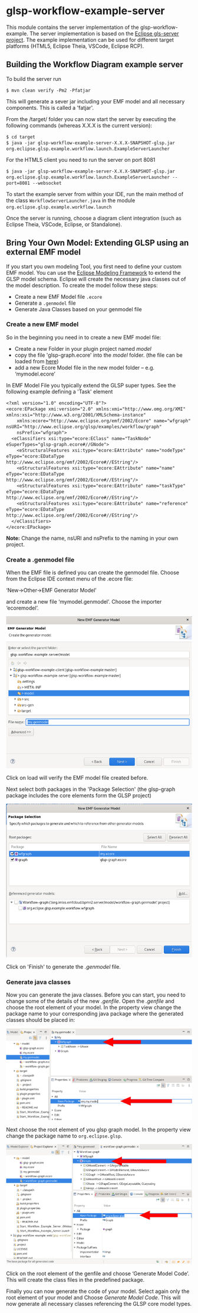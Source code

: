 # glsp-workflow-example-server

This module contains the server implementation of the glsp-workflow-example. The server implementation is based on the [Eclipse gls-server project](https://github.com/eclipse-glsp/glsp-server). The example implementation can be used for different target platforms (HTML5, Eclipse Theia, VSCode, Eclipse RCP).

## Building the Workflow Diagram example server

To build the server run 

	$ mvn clean verify -Pm2 -Pfatjar

This will generate a sever jar including your EMF model and all necessary components. This is called a 'fatjar'. 

From the /target/ folder you can now start the server by executing the following commands (whereas X.X.X is the current version):

	$ cd target
	$ java -jar glsp-workflow-example-server-X.X.X-SNAPSHOT-glsp.jar org.eclipse.glsp.example.workflow.launch.ExampleServerLauncher

For the HTML5 client you need to run the server on port 8081

	$ java -jar glsp-workflow-example-server-X.X.X-SNAPSHOT-glsp.jar org.eclipse.glsp.example.workflow.launch.ExampleServerLauncher --port=8081 --websocket

To start the example server from within your IDE, run the main method of the class `WorkflowServerLauncher.java` in the module `org.eclipse.glsp.example.workflow.launch` 

Once the server is running, choose a diagram client integration (such as Eclipse Theia, VSCode, Eclipse, or Standalone).


## Bring Your Own Model: Extending GLSP using an external EMF model 

If you start you own modeling Tool, you first need to define your custom EMF model. You can use the [Eclipse Modeling Framework](https://www.eclipse.org/modeling/emf/) to extend the GLSP model schema. Eclipse will create the necessary java classes out of the model description. To create the model follow these steps:

 - Create a new EMF Model file `.ecore`
 - Generate a `.genmodel` file
 - Generate Java Classes based on your genmodel file

### Create a new EMF model

So in the beginning you need in to create a new EMF model file:

 - Create a new Folder in your plugin project named *model*
 - copy the file 'glsp-graph.ecore' into the *model* folder. (the file can be loaded from [here](https://github.com/rsoika/glsp-workflow-example/tree/master/glsp-workflow-example-server/model))
 - add a new Ecore Model file in the new model folder – e.g. ‘mymodel.ecore’


In EMF Model File you typically extend the GLSP super types. See the following example defining a 'Task' element

	<?xml version="1.0" encoding="UTF-8"?>
	<ecore:EPackage xmi:version="2.0" xmlns:xmi="http://www.omg.org/XMI" xmlns:xsi="http://www.w3.org/2001/XMLSchema-instance"
	    xmlns:ecore="http://www.eclipse.org/emf/2002/Ecore" name="wfgraph" nsURI="http://www.eclipse.org/glsp/examples/workflow/graph"
	    nsPrefix="wfgraph">
	  <eClassifiers xsi:type="ecore:EClass" name="TaskNode" eSuperTypes="glsp-graph.ecore#//GNode">
	    <eStructuralFeatures xsi:type="ecore:EAttribute" name="nodeType" eType="ecore:EDataType http://www.eclipse.org/emf/2002/Ecore#//EString"/>
	    <eStructuralFeatures xsi:type="ecore:EAttribute" name="name" eType="ecore:EDataType http://www.eclipse.org/emf/2002/Ecore#//EString"/>
	    <eStructuralFeatures xsi:type="ecore:EAttribute" name="taskType" eType="ecore:EDataType http://www.eclipse.org/emf/2002/Ecore#//EString"/>
	    <eStructuralFeatures xsi:type="ecore:EAttribute" name="reference" eType="ecore:EDataType http://www.eclipse.org/emf/2002/Ecore#//EString"/>
	  </eClassifiers>
	</ecore:EPackage>


**Note:** Change the name, nsURI and nsPrefix to the naming in your own project. 


### Create a .genmodel file

When the EMF file is defined you can create the genmodel file. Choose from the Eclipse IDE context menu of the .ecore file:

‘New->Other->EMF Generator Model’

and create a new file ‘mymodel.genmodel’. Choose the importer ‘ecoremodel’. 

<img src="./doc/emf-generator-01.png" />

Click on load will verify the EMF model file created before.

Next select both packages in the 'Package Selection' (the glsp-graph package includes the core elements form the GLSP project)

<img src="./doc/emf-generator-02.png" />

Click on 'Finish' to generate the *.genmodel* file.

### Generate java classes

Now you can generate the java classes. Before you can start, you need to change some of the details of the new *.genfile*.  Open the *.genfile* and choose the root element of your model. In the property view change the package name to your corresponding java package where the generated classes should be placed in:

<img src="./doc/emf-generator-03.png" />

Next choose the root element of you glsp graph model. In the property view change the package name to `org.eclipse.glsp`. 

<img src="./doc/emf-generator-04.png" />

Click on the root element of the genfile and choose ‘Generate Model Code’. This will create the class files in the predefined package. 

Finally you can now generate the code of your model. Select again only the root element of your model and Choose *Generate Model Code*. This will now generate all necessary classes referencing the GLSP core model types. 



